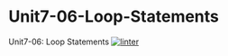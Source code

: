 # Unit7-06-Loop-Statements
Unit7-06: Loop Statements
 [![linter](https://github.com/Charlie-Dumpit-Jr/Unit7-06-Loop-Statements/workflows/linter/badge.svg)](https://github.com/marketplace/actions/super-linter)
